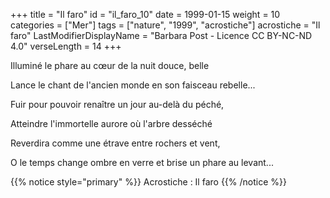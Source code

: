 +++
title = "Il faro"
id = "il_faro_10"
date = 1999-01-15
weight = 10
categories = ["Mer"]
tags = ["nature", "1999", "acrostiche"]
acrostiche = "Il faro"
LastModifierDisplayName = "Barbara Post - Licence CC BY-NC-ND 4.0"
verseLength = 14
+++

Illuminé le phare au cœur de la nuit douce, belle

Lance le chant de l'ancien monde en son faisceau rebelle...

Fuir pour pouvoir renaître un jour au-delà du péché,

Atteindre l'immortelle aurore où l'arbre desséché

Reverdira comme une étrave entre rochers et vent,

O le temps change ombre en verre et brise un phare au levant...

{{% notice style="primary" %}}
Acrostiche : Il faro
{{% /notice %}}
